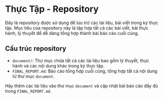 # Thực Tập - Repository

Đây là repository được sử dụng để lưu trữ các tài liệu, bài viết trong kỳ thực tập. 
Mục tiêu của repository này là tập hợp tất cả các bài viết, bài thực hành, lý thuyết để dễ dàng tổng hợp thành bài báo cáo cuối cùng.

## Cấu trúc repository

- `document/`: Thư mục chứa tất cả các tài liệu bao gồm lý thuyết, thực hành và các nội dung khác trong kỳ thực tập.
- `FINAL_REPORT.md`: Báo cáo tổng hợp cuối cùng, tổng hợp tất cả nội dung từ thư mục `document`.

Hãy thêm các tài liệu vào thư mục `document` và cập nhật bài báo cáo đầy đủ trong `FINAL_REPORT.md`.
